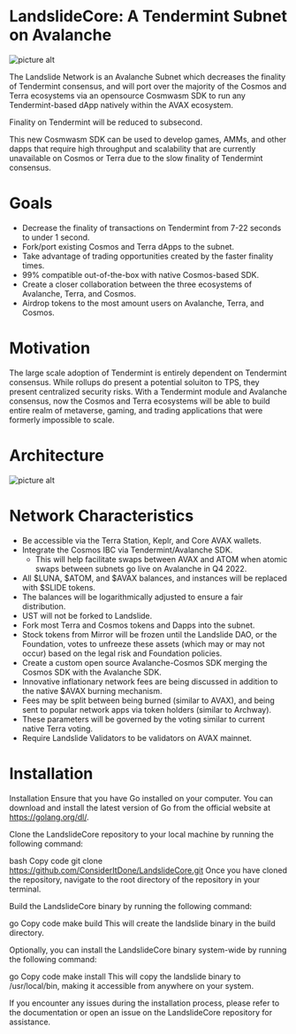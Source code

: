 # LandslideCore: A Tendermint Subnet on Avalanche

![picture alt](https://media.publit.io/file/Landslide/Landslide-Background.png "Landslide")

The Landslide Network is an Avalanche Subnet which decreases the finality of Tendermint consensus, and will port over the majority of the Cosmos and Terra ecosystems via an opensource Cosmwasm SDK to run any Tendermint-based dApp natively within the AVAX ecosystem.

Finality on Tendermint will be reduced to subsecond.

This new Cosmwasm SDK can be used to develop games, AMMs, and other dapps that require high throughput and scalability that are currently unavailable on Cosmos or Terra due to the slow finality of Tendermint consensus.

# Goals
* Decrease the finality of transactions on Tendermint from 7-22 seconds to under 1 second.
* Fork/port existing Cosmos and Terra dApps to the subnet.
* Take advantage of trading opportunities created by the faster finality times.
* 99% compatible out-of-the-box with native Cosmos-based SDK.
* Create a closer collaboration between the three ecosystems of Avalanche, Terra, and Cosmos.
* Airdrop tokens to the most amount users on Avalanche, Terra, and Cosmos.

# Motivation
The large scale adoption of Tendermint is entirely dependent on Tendermint consensus. While rollups do present a potential soluiton to TPS, they present centralized security risks.
With a Tendermint module and Avalanche consensus, now the Cosmos and Terra ecosystems will be able to build entire realm of metaverse, gaming, and trading applications that were formerly impossible to scale.

# Architecture
![picture alt](https://media.publit.io/file/Landslide/Landslide-Design.png "Landslide Architecture")


# Network Characteristics
* Be accessible via the Terra Station, Keplr, and Core AVAX wallets.
* Integrate the Cosmos IBC via Tendermint/Avalanche SDK.
  * This will help facilitate swaps between AVAX and ATOM when atomic swaps between subnets go live on Avalanche in Q4 2022.
* All $LUNA, $ATOM, and $AVAX balances, and instances will be replaced with $SLIDE tokens.
* The balances will be logarithmically adjusted to ensure a fair distribution.
* UST will not be forked to Landslide.
* Fork most Terra and Cosmos tokens and Dapps into the subnet.
* Stock tokens from Mirror will be frozen until the Landslide DAO, or the Foundation, votes to unfreeze these assets (which may or may not occur) based on the legal risk and Foundation policies.
* Create a custom open source Avalanche-Cosmos SDK merging the Cosmos SDK with the Avalanche SDK.
* Innovative inflationary network fees are being discussed in addition to the native $AVAX burning mechanism.
* Fees may be split between being burned (similar to AVAX), and being sent to popular network apps via token holders (similar to Archway).
* These parameters will be governed by the voting similar to current native Terra voting.
* Require Landslide Validators to be validators on AVAX mainnet.

# Installation
Installation
Ensure that you have Go installed on your computer. You can download and install the latest version of Go from the official website at https://golang.org/dl/.

Clone the LandslideCore repository to your local machine by running the following command:

bash
Copy code
git clone https://github.com/ConsiderItDone/LandslideCore.git
Once you have cloned the repository, navigate to the root directory of the repository in your terminal.

Build the LandslideCore binary by running the following command:

go
Copy code
make build
This will create the landslide binary in the build directory.

Optionally, you can install the LandslideCore binary system-wide by running the following command:

go
Copy code
make install
This will copy the landslide binary to /usr/local/bin, making it accessible from anywhere on your system.

If you encounter any issues during the installation process, please refer to the documentation or open an issue on the LandslideCore repository for assistance.
